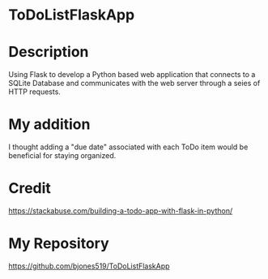 # ToDoListFlaskApp

# Description
Using Flask to develop a Python based web application that connects to a SQLite Database and communicates with the web server through a seies of HTTP requests. 

# My addition
I thought adding a "due date" associated with each ToDo item would be beneficial for staying organized. 

# Credit
https://stackabuse.com/building-a-todo-app-with-flask-in-python/

# My Repository
https://github.com/bjones519/ToDoListFlaskApp
